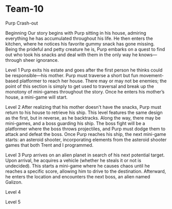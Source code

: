 # Team-10

Purp Crash-out

Beginning 
Our story begins with Purp sitting in his house, admiring everything he has accumulated throughout his life. He then enters the kitchen, where he notices his favorite gummy snack has gone missing. Being the prideful and petty creature he is, Purp embarks on a quest to find out who took his snacks and deal with them in the only way he knows—through sheer ignorance.

Level 1
Purp exits his estate and goes after the first person he thinks could be responsible—his mother. Purp must traverse a short but fun movement-based platformer to reach her house. There may or may not be enemies; the point of this section is simply to get used to traversal and break up the monotony of mini-games throughout the story. Once he enters his mother’s house, a mini-game will start.

Level 2
After realizing that his mother doesn't have the snacks, Purp must return to his house to retrieve his ship. This level features the same design as the first, but in reverse, as he backtracks. Along the way, there may be mini-games, and a boss guarding his ship. The boss fight will be a platformer where the boss throws projectiles, and Purp must dodge them to attack and defeat the boss. Once Purp reaches his ship, the next mini-game starts: an asteroid shooter, incorporating elements from the asteroid shooter games that both Trent and I programmed.

Level 3 
Purp arrives on an alien planet in search of his next potential target. Upon arrival, he acquires a vehicle (whether he steals it or not is undecided). This starts a mini-game where he causes chaos until he reaches a specific score, allowing him to drive to the destination. Afterward, he enters the location and encounters the next boss, an alien named Galizon.

Level 4

Level 5

